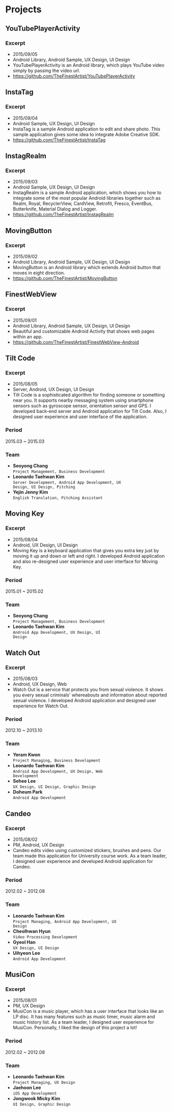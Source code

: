 # Projects

## YouTubePlayerActivity

### **Excerpt**
- 2015/09/05
- Android Library, Android Sample, UX Design, UI Design
- YouTubePlayerActivity is an Android library, which plays YouTube video simply by passing the video url.
- https://github.com/TheFinestArtist/YouTubePlayerActivity


## InstaTag

### **Excerpt**
- 2015/09/04
- Android Sample, UX Design, UI Design
- InstaTag is a sample Android application to edit and share photo. This sample application gives some idea to integrate Adobe Creative SDK.
- https://github.com/TheFinestArtist/InstaTag


## InstagRealm

### **Excerpt**
- 2015/09/03
- Android Sample, UX Design, UI Design
- InstagRealm is a sample Android application, which shows you how to integrate some of the most popular Android libraries together such as Realm, Royal, RecyclerView, CardView, Retrofit, Fresco, EventBus, Butterknife, Material Dialog and Logger.
- https://github.com/TheFinestArtist/InstagRealm


## MovingButton

### **Excerpt**
- 2015/09/02
- Android Library, Android Sample, UX Design, UI Design
- MovingButton is an Android library which extends Android button that moves in eight direction.
- https://github.com/TheFinestArtist/MovingButton


## FinestWebView

### **Excerpt**
- 2015/09/01
- Android Library, Android Sample, UX Design, UI Design
- Beautiful and customizable Android Activity that shows web pages within an app.
- https://github.com/TheFinestArtist/FinestWebView-Android


## Tilt Code

### **Excerpt**
- 2015/08/05
- Server, Android, UX Design, UI Design
- Tilt Code is a sophisticated algorithm for finding someone or something near you. It supports nearby messaging system using smartphone sensors such as gyroscope sensor, orientation sensor and GPS. I developed back-end server and Android application for Tilt Code. Also, I designed user experience and user interface of the application.

### **Period**
2015.03 ~ 2015.03

### **Team**
- **Seoyong Chang**  
   <code id="inline">Project Management, Business Development</code>
- **Leonardo Taehwan Kim**  
   <code id="inline">Server Development, Android App Development, UX Design, UI Design, Pitching</code>
- **Yejin Jenny Kim**  
   <code id="inline">English Translation, Pitching Assistant</code>


## Moving Key

### **Excerpt**
- 2015/08/04
- Android, UX Design, UI Design
- Moving Key is a keyboard application that gives you extra key just by moving it up and down or left and right. I developed Android application and also re-designed user experience and user interface for Moving Key.

### **Period**
2015.01 ~ 2015.02

### **Team**
- **Seoyong Chang**  
   <code id="inline">Project Management, Business Development</code>
- **Leonardo Taehwan Kim**  
   <code id="inline">Android App Development, UX Design, UI Design</code>


## Watch Out

### **Excerpt**
- 2015/08/03
- Android, UX Design, Web
- Watch Out is a service that protects you from sexual violence. It shows you every sexual criminals' whereabouts and information about reported sexual violence. I developed Android application and designed user experience for Watch Out.

### **Period**
2012.10 ~ 2013.10

### **Team**
- **Yeram Kwon**  
   <code id="inline">Project Managing, Business Development</code>
- **Leonardo Taehwan Kim**  
   <code id="inline">Android App Development, UX Design, Web Development</code>
- **Sehee Lee**  
   <code id="inline">UX Design, UI Design, Graphic Design</code>
- **Doheum Park**  
   <code id="inline">Android App Development</code>


## Candeo

### **Excerpt**
- 2015/08/02
- PM, Android, UX Design
- Candeo edits video using customized stickers, brushes and pens. Our team made this application for University course work. As a team leader, I designed user experience and developed Android application for Candeo.

### **Period**
2012.02 ~ 2012.08

### **Team**
- **Leonardo Taehwan Kim**  
   <code id="inline">Project Managing, Android App Development, UX Design</code>
- **Cheolhwan Hyun**  
   <code id="inline">Video Processing Development</code>
- **Gyeol Han**  
   <code id="inline">UX Design, UI Design</code>
- **Uihyeon Lee**  
   <code id="inline">Android App Development</code>


## MusiCon

### **Excerpt**
- 2015/08/01
- PM, UX Design
- MusiCon is a music player, which has a user interface that looks like an LP disc. It has many features such as music timer, music alarm and music history list. As a team leader, I designed user experience for MusiCon. Personally, I liked the design of this project a lot!

### **Period**
2012.02 ~ 2012.08

### **Team**
- **Leonardo Taehwan Kim**  
   <code id="inline">Project Managing, UX Design</code>
- **Jaehoon Lee**  
   <code id="inline">iOS App Development</code>
- **Jongwook Micky Kim**  
   <code id="inline">UI Design, Graphic Design</code>
